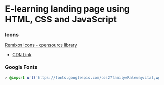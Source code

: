 # E-learning landing page using HTML, CSS and JavaScript

### Icons
[Remixon Icons - opensource library](https://remixicon.com/)
- [CDN Link](https://github.com/Remix-Design/RemixIcon)

### Google Fonts
```css
> @import url('https://fonts.googleapis.com/css2?family=Raleway:ital,wght@0,100..900;1,100..900&display=swap');
```





